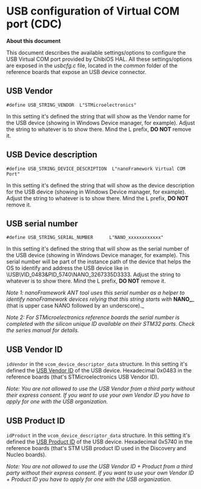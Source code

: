 # USB configuration of Virtual COM port (CDC)

**About this document**

This document describes the available settings/options to configure the USB Virtual COM port provided by ChibiOS HAL.
All these settings/options are exposed in the _usbcfg.c_ file, located in the _common_ folder of the reference boards that expose an USB device connector.


## USB Vendor

```#define USB_STRING_VENDOR  L"STMicroelectronics"```

In this setting it's defined the string that will show as the Vendor name for the USB device (showing in Windows Device manager, for example).
Adjust the string to whatever is to show there. Mind the L prefix, **DO NOT** remove it.


## USB Device description

```#define USB_STRING_DEVICE_DESCRIPTION  L"nanoFramework Virtual COM Port"```

In this setting it's defined the string that will show as the device description for the USB device (showing in Windows Device manager, for example).
Adjust the string to whatever is to show there. Mind the L prefix, **DO NOT** remove it.


## USB serial number

```#define USB_STRING_SERIAL_NUMBER      L"NANO_xxxxxxxxxxxx"```

In this setting it's defined the string that will show as the serial number of the USB device (showing in Windows Device manager, for example).
This serial number will be part of the instance path of the device that helps the OS to identify and address the USB device like in \\USB\\VID_0483&PID_5740\\NANO_3267335D3333.
Adjust the string to whatever is to show there. Mind the L prefix, **DO NOT** remove it.

_Note 1: nanoFramework ANT tool uses this serial number as a helper to identify nanoFramework devices relying that this string starts with_ **NANO_**_ (that is upper case NANO followed by an underscore)._

_Note 2: For STMicroelectronics reference boards the serial number is completed with the silicon unique ID available on their STM32 parts. Check the series manual for details._


## USB Vendor ID

```idVendor``` in the ```vcom_device_descriptor_data``` structure.
In this setting it's defined the [USB Vendor ID](http://www.usb.org/developers/vendor/) of the USB device. Hexadecimal 0x0483 in the reference boards (that's STMicroelectronics USB Vendor ID).

_Note: You are not allowed to use the USB Vendor from a third party without their express consent. If you want to use your own Vendor ID you have to apply for one with the USB organization._


## USB Product ID

```idProduct``` in the ```vcom_device_descriptor_data``` structure.
In this setting it's defined the [USB Product ID](http://www.usb.org/developers/usbfaq#12) of the USB device. Hexadecimal 0x5740 in the reference boards (that's STM USB product ID used in the Discovery and Nucleo boards).

_Note: You are not allowed to use the USB Vendor ID + Product from a third party without their express consent. If you want to use your own Vendor ID + Product ID you have to apply for one with the USB organization._
